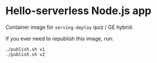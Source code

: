 # Hello-serverless Node.js app

Container image for `serving-deploy` quiz / GE hybrid.

If you ever need to republish this image, run:

```
./publish.sh v1
./publish.sh v2
```
